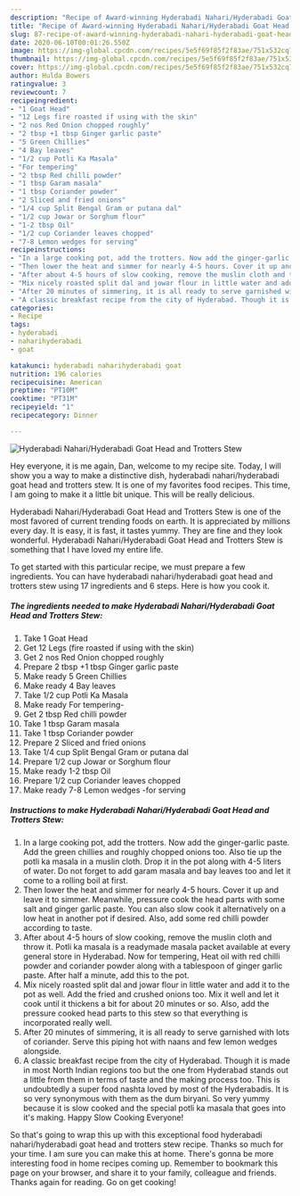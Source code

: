 ```yaml
---
description: "Recipe of Award-winning Hyderabadi Nahari/Hyderabadi Goat Head and Trotters Stew"
title: "Recipe of Award-winning Hyderabadi Nahari/Hyderabadi Goat Head and Trotters Stew"
slug: 87-recipe-of-award-winning-hyderabadi-nahari-hyderabadi-goat-head-and-trotters-stew
date: 2020-06-10T00:01:26.550Z
image: https://img-global.cpcdn.com/recipes/5e5f69f85f2f83ae/751x532cq70/hyderabadi-naharihyderabadi-goat-head-and-trotters-stew-recipe-main-photo.jpg
thumbnail: https://img-global.cpcdn.com/recipes/5e5f69f85f2f83ae/751x532cq70/hyderabadi-naharihyderabadi-goat-head-and-trotters-stew-recipe-main-photo.jpg
cover: https://img-global.cpcdn.com/recipes/5e5f69f85f2f83ae/751x532cq70/hyderabadi-naharihyderabadi-goat-head-and-trotters-stew-recipe-main-photo.jpg
author: Hulda Bowers
ratingvalue: 3
reviewcount: 7
recipeingredient:
- "1 Goat Head"
- "12 Legs fire roasted if using with the skin"
- "2 nos Red Onion chopped roughly"
- "2 tbsp +1 tbsp Ginger garlic paste"
- "5 Green Chillies"
- "4 Bay leaves"
- "1/2 cup Potli Ka Masala"
- "For tempering"
- "2 tbsp Red chilli powder"
- "1 tbsp Garam masala"
- "1 tbsp Coriander powder"
- "2 Sliced and fried onions"
- "1/4 cup Split Bengal Gram or putana dal"
- "1/2 cup Jowar or Sorghum flour"
- "1-2 tbsp Oil"
- "1/2 cup Coriander leaves chopped"
- "7-8 Lemon wedges for serving"
recipeinstructions:
- "In a large cooking pot, add the trotters. Now add the ginger-garlic paste. Add the green chillies and roughly chopped onions too. Also tie up the potli ka masala in a muslin cloth. Drop it in the pot along with 4-5 liters of water. Do not forget to add garam masala and bay leaves too and let it come to a rolling boil at first."
- "Then lower the heat and simmer for nearly 4-5 hours. Cover it up and leave it to simmer. Meanwhile, pressure cook the head parts with some salt and ginger garlic paste. You can also slow cook it alternatively on a low heat in another pot if desired. Also, add some red chilli powder according to taste."
- "After about 4-5 hours of slow cooking, remove the muslin cloth and throw it. Potli ka masala is a readymade masala packet available at every general store in Hyderabad. Now for tempering, Heat oil with red chilli powder and coriander powder along with a tablespoon of ginger garlic paste. After half a minute, add this to the pot."
- "Mix nicely roasted split dal and jowar flour in little water and add it to the pot as well. Add the fried and crushed onions too. Mix it well and let it cook until it thickens a bit for about 20 minutes or so. Also, add the pressure cooked head parts to this stew so that everything is incorporated really well."
- "After 20 minutes of simmering, it is all ready to serve garnished with lots of coriander. Serve this piping hot with naans and few lemon wedges alongside."
- "A classic breakfast recipe from the city of Hyderabad. Though it is made in most North Indian regions too but the one from Hyderabad stands out a little from them in terms of taste and the making process too. This is undoubtedly a super food nashta loved by most of the Hyderabadis. It is so very synonymous with them as the dum biryani. So very yummy because it is slow cooked and the special potli ka masala that goes into it&#39;s making. Happy Slow Cooking Everyone!"
categories:
- Recipe
tags:
- hyderabadi
- naharihyderabadi
- goat

katakunci: hyderabadi naharihyderabadi goat 
nutrition: 196 calories
recipecuisine: American
preptime: "PT10M"
cooktime: "PT31M"
recipeyield: "1"
recipecategory: Dinner

---
```



![Hyderabadi Nahari/Hyderabadi Goat Head and Trotters Stew](https://img-global.cpcdn.com/recipes/5e5f69f85f2f83ae/751x532cq70/hyderabadi-naharihyderabadi-goat-head-and-trotters-stew-recipe-main-photo.jpg)

Hey everyone, it is me again, Dan, welcome to my recipe site. Today, I will show you a way to make a distinctive dish, hyderabadi nahari/hyderabadi goat head and trotters stew. It is one of my favorites food recipes. This time, I am going to make it a little bit unique. This will be really delicious.

Hyderabadi Nahari/Hyderabadi Goat Head and Trotters Stew is one of the most favored of current trending foods on earth. It is appreciated by millions every day. It is easy, it is fast, it tastes yummy. They are fine and they look wonderful. Hyderabadi Nahari/Hyderabadi Goat Head and Trotters Stew is something that I have loved my entire life.




To get started with this particular recipe, we must prepare a few ingredients. You can have hyderabadi nahari/hyderabadi goat head and trotters stew using 17 ingredients and 6 steps. Here is how you cook it.

##### The ingredients needed to make Hyderabadi Nahari/Hyderabadi Goat Head and Trotters Stew:

1. Take 1 Goat Head
1. Get 12 Legs (fire roasted if using with the skin)
1. Get 2 nos Red Onion chopped roughly
1. Prepare 2 tbsp +1 tbsp Ginger garlic paste
1. Make ready 5 Green Chillies
1. Make ready 4 Bay leaves
1. Take 1/2 cup Potli Ka Masala
1. Make ready For tempering-
1. Get 2 tbsp Red chilli powder
1. Take 1 tbsp Garam masala
1. Take 1 tbsp Coriander powder
1. Prepare 2 Sliced and fried onions
1. Take 1/4 cup Split Bengal Gram or putana dal
1. Prepare 1/2 cup Jowar or Sorghum flour
1. Make ready 1-2 tbsp Oil
1. Prepare 1/2 cup Coriander leaves chopped
1. Make ready 7-8 Lemon wedges -for serving




##### Instructions to make Hyderabadi Nahari/Hyderabadi Goat Head and Trotters Stew:

1. In a large cooking pot, add the trotters. Now add the ginger-garlic paste. Add the green chillies and roughly chopped onions too. Also tie up the potli ka masala in a muslin cloth. Drop it in the pot along with 4-5 liters of water. Do not forget to add garam masala and bay leaves too and let it come to a rolling boil at first.
1. Then lower the heat and simmer for nearly 4-5 hours. Cover it up and leave it to simmer. Meanwhile, pressure cook the head parts with some salt and ginger garlic paste. You can also slow cook it alternatively on a low heat in another pot if desired. Also, add some red chilli powder according to taste.
1. After about 4-5 hours of slow cooking, remove the muslin cloth and throw it. Potli ka masala is a readymade masala packet available at every general store in Hyderabad. Now for tempering, Heat oil with red chilli powder and coriander powder along with a tablespoon of ginger garlic paste. After half a minute, add this to the pot.
1. Mix nicely roasted split dal and jowar flour in little water and add it to the pot as well. Add the fried and crushed onions too. Mix it well and let it cook until it thickens a bit for about 20 minutes or so. Also, add the pressure cooked head parts to this stew so that everything is incorporated really well.
1. After 20 minutes of simmering, it is all ready to serve garnished with lots of coriander. Serve this piping hot with naans and few lemon wedges alongside.
1. A classic breakfast recipe from the city of Hyderabad. Though it is made in most North Indian regions too but the one from Hyderabad stands out a little from them in terms of taste and the making process too. This is undoubtedly a super food nashta loved by most of the Hyderabadis. It is so very synonymous with them as the dum biryani. So very yummy because it is slow cooked and the special potli ka masala that goes into it&#39;s making. Happy Slow Cooking Everyone!




So that's going to wrap this up with this exceptional food hyderabadi nahari/hyderabadi goat head and trotters stew recipe. Thanks so much for your time. I am sure you can make this at home. There's gonna be more interesting food in home recipes coming up. Remember to bookmark this page on your browser, and share it to your family, colleague and friends. Thanks again for reading. Go on get cooking!
